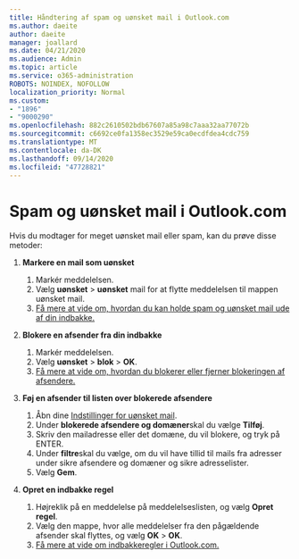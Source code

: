 ```yaml
---
title: Håndtering af spam og uønsket mail i Outlook.com
ms.author: daeite
author: daeite
manager: joallard
ms.date: 04/21/2020
ms.audience: Admin
ms.topic: article
ms.service: o365-administration
ROBOTS: NOINDEX, NOFOLLOW
localization_priority: Normal
ms.custom:
- "1896"
- "9000290"
ms.openlocfilehash: 882c2610502bdb67607a85a98c7aaa32aa77072b
ms.sourcegitcommit: c6692ce0fa1358ec3529e59ca0ecdfdea4cdc759
ms.translationtype: MT
ms.contentlocale: da-DK
ms.lasthandoff: 09/14/2020
ms.locfileid: "47728821"
---
```

# <a name="spam-and-junk-email-in-outlookcom"></a>Spam og uønsket mail i Outlook.com

Hvis du modtager for meget uønsket mail eller spam, kan du prøve disse metoder:

1. **Markere en mail som uønsket**
    1. Markér meddelelsen.
    1. Vælg **uønsket**  >  **uønsket** mail for at flytte meddelelsen til mappen uønsket mail.
    1. [Få mere at vide om, hvordan du kan holde spam og uønsket mail ude af din indbakke.](https://support.office.com/article/a3ece97b-82f8-4a5e-9ac3-e92fa6427ae4?wt.mc_id=Office_Outlook_com_Alchemy)

1. **Blokere en afsender fra din indbakke**
    1. Markér meddelelsen.
    1. Vælg **uønsket**  >  **blok**  >  **OK**.
    1. [Få mere at vide om, hvordan du blokerer eller fjerner blokeringen af afsendere.](https://support.office.com/article/afba1c94-77bb-4f50-8b85-057cf52f4d5e?wt.mc_id=Office_Outlook_com_Alchemy)

1. **Føj en afsender til listen over blokerede afsendere**
    1. Åbn dine [Indstillinger for uønsket mail](https://outlook.live.com/mail/options/mail/junkEmail/blockedSendersAndDomainsV2).
    1. Under **blokerede afsendere og domæner**skal du vælge **Tilføj**.
    1. Skriv den mailadresse eller det domæne, du vil blokere, og tryk på ENTER.
    1. Under **filtre**skal du vælge, om du vil have tillid til mails fra adresser under sikre afsendere og domæner og sikre adresselister.
    1. Vælg **Gem**.

1. **Opret en indbakke regel**
    1. Højreklik på en meddelelse på meddelelseslisten, og vælg **Opret regel**.
    1. Vælg den mappe, hvor alle meddelelser fra den pågældende afsender skal flyttes, og vælg **OK**  >  **OK**.
    1. [Få mere at vide om indbakkeregler i Outlook.com.](https://support.office.com/article/4b094371-a5d7-49bd-8b1b-4e4896a7cc5d?wt.mc_id=Office_Outlook_com_Alchemy)